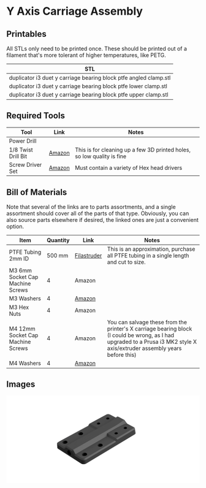 # Y Axis Carriage Assembly

## Printables
All STLs only need to be printed once. These should be printed out of a filament that's more tolerant of higher temperatures, like PETG.

| STL |
| --- |
| duplicator i3 duet y carriage bearing block ptfe angled clamp.stl | 
| duplicator i3 duet y carriage bearing block ptfe lower clamp.stl  | 
| duplicator i3 duet y carriage bearing block ptfe upper clamp.stl  | 

## Required Tools
| Tool | Link | Notes |
| ---- | ---- | ----- |
| Power Drill               |
| 1/8 Twist Drill Bit       | [Amazon](https://smile.amazon.com/s?k=1%2F8+twist+drill)                                              | This is for cleaning up a few 3D printed holes, so low quality is fine
| Screw Driver Set          | [Amazon](https://smile.amazon.com/Syntus-Precision-Screwdriver-Electronics-Cellphone/dp/B071PB4RPV)   | Must contain a variety of Hex head drivers

## Bill of Materials
Note that several of the links are to parts assortments, and a single assortment should cover all of the parts of that type. Obviously, you can also source parts elsewhere if desired, the linked ones are just a convenient option.

| Item | Quantity | Link | Notes |
| ---- | -------- | ---- | ----- |
| PTFE Tubing 2mm ID                    | 500 mm    | [Filastruder](https://www.filastruder.com/collections/e3d-spare-parts-and-accessories/products/ptfe-tubing?variant=485332121) | This is an approximation, purchase all PTFE tubing in a single length and cut to size.
| M3 6mm Socket Cap Machine Screws      | 4         | Amazon
| M3 Washers                            | 4         | [Amazon](https://smile.amazon.com/gp/product/B07CG9J4NC)                                                                      |
| M3 Hex Nuts                           | 4         | Amazon
| M4 12mm Socket Cap Machine Screws     | 4         | Amazon                                                                                                                        | You can salvage these from the printer's X carriage bearing block (I could be wrong, as I had upgraded to a Prusa i3 MK2 style X axis/extruder assembly years before this)
| M4 Washers                            | 4         | [Amazon](https://smile.amazon.com/gp/product/B07CG9J4NC)   

## Images
<p align="center"><img src="https://raw.githubusercontent.com/naschorr/duplicator-i3-duet/dev/images/y_carriage_render_0.png"/></p>
